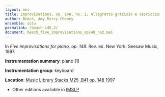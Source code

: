 ```yaml
---
layout: mei
title: Improvisations, op. 148, no. 2, Allegretto grazioso e capriccioso 
author: Beach, Amy Marcy Cheney
ensemble: solo
permalink: /beach-148.2/
document: beach_five_improvisations_op148_no2.mei  
---
```


In *Five improvisations for piano, op. 148.* Rev. ed. New York: Seesaw Music, 1997.

**Instrumentation summary**: piano (1)

**Instrumentation group**: keyboard

**Location**: <a href="https://tufts-primo.hosted.exlibrisgroup.com/permalink/f/bnf7qa/01TUN_ALMA21103597280003851" target="_blank">Music Library Stacks M25 .B41 op. 148 1997</a>
- Other editions available in <a href="https://imslp.org/wiki/5_Improvisations%2C_Op.148_(Beach%2C_Amy_Marcy)" target="_blank">IMSLP</a>
